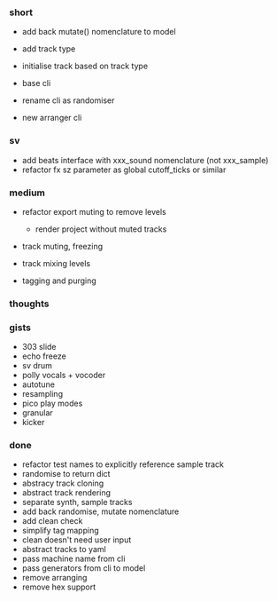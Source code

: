 ### short

- add back mutate() nomenclature to model

- add track type
- initialise track based on track type

- base cli
- rename cli as randomiser
- new arranger cli

### sv

- add beats interface with xxx_sound nomenclature (not xxx_sample)
- refactor fx sz parameter as global cutoff_ticks or similar

### medium

- refactor export muting to remove levels
  - render project without muted tracks 

- track muting, freezing
- track mixing levels
- tagging and purging

### thoughts

### gists

- 303 slide
- echo freeze
- sv drum
- polly vocals + vocoder
- autotune
- resampling
- pico play modes
- granular
- kicker

### done

- refactor test names to explicitly reference sample track
- randomise to return dict
- abstracy track cloning 
- abstract track rendering
- separate synth, sample tracks
- add back randomise, mutate nomenclature
- add clean check
- simplify tag mapping
- clean doesn't need user input
- abstract tracks to yaml
- pass machine name from cli
- pass generators from cli to model
- remove arranging
- remove hex support


